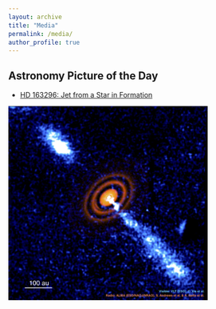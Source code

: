 ```yaml
---
layout: archive
title: "Media"
permalink: /media/
author_profile: true
---
```


## Astronomy Picture of the Day
* [HD 163296: Jet from a Star in Formation](https://apod.nasa.gov/apod/ap210622.html)
<!-- <img align="right" width="400" height="400" src="/images/media/HD163296_AlmaVlt_960.jpg"> -->

<img src="/images/media/HD163296_AlmaVlt_960.jpg" alt="stellar jet" style="width:400px;"/>

<!-- https://astro.xmu.edu.cn/info/1050/2096.htm# -->